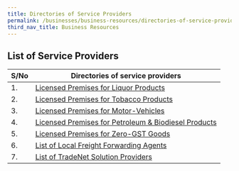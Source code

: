 ```yaml
---
title: Directories of Service Providers
permalink: /businesses/business-resources/directories-of-service-providers/
third_nav_title: Business Resources
---
```

## List of Service Providers

| **S/No** | **Directories of service providers** |
|--|--|
| 1.  | [Licensed Premises for Liquor Products](/files/businesses/seb/licensed%20premises%20for%20liquor%20products%20as%20at%2011%20may%202023.pdf)
| 2. | [Licensed Premises for Tobacco Products](/files/businesses/seb/licensed%20premises%20for%20tobacco%20products%20as%20at%2011%20may%202023.pdf)
| 3. | [Licensed Premises for Motor-Vehicles](/files/businesses/seb/licensed%20premises%20for%20motor-vehicles%20as%20at%202%20may%202023.pdf)
| 4. | [Licensed Premises for Petroleum & Biodiesel Products](/files/businesses/seb/licensed%20premises%20for%20petroleum%20&%20biodiesel%20products%20as%20at%2011%20may%202023.pdf)
|5. | [Licensed Premises for Zero-GST Goods](/files/businesses/seb/licensed%20premises%20for%20zero-gst%20goods%20as%20at%2011%20may%202023.pdf)
| 6. | [List of Local Freight Forwarding Agents](/businesses/business-resources/directories-of-service-providers/list-of-local-forwarding-agents) |
| 7. | [List of TradeNet Solution Providers](/businesses/national-single-window/overview/tradenet-solution-providers) |